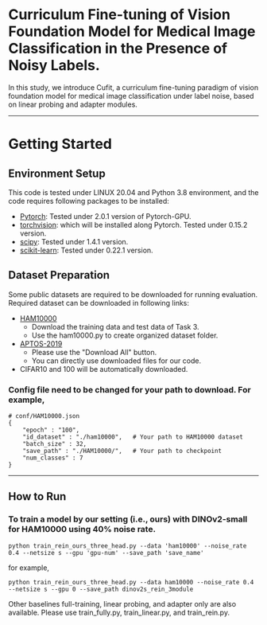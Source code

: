 # Curriculum Fine-tuning of Vision Foundation Model for Medical Image Classification in the Presence of Noisy Labels.
In this study, we introduce Cufit, a curriculum fine-tuning paradigm of vision foundation model for medical image classification under label noise, based on linear probing and adapter modules.

---
# Getting Started
## Environment Setup
   This code is tested under LINUX 20.04 and Python 3.8 environment, and the code requires following packages to be installed:
    
   - [Pytorch](https://pytorch.org/): Tested under 2.0.1 version of Pytorch-GPU.
   - [torchvision](https://pytorch.org/vision/stable/index.html): which will be installed along Pytorch. Tested under 0.15.2 version.
   - [scipy](https://www.scipy.org/): Tested under 1.4.1 version.
   - [scikit-learn](https://scikit-learn.org/stable/): Tested under 0.22.1 version.

## Dataset Preparation
   Some public datasets are required to be downloaded for running evaluation. Required dataset can be downloaded in following links:    
   - [HAM10000](https://challenge.isic-archive.com/data/#2018)
     - Download the training data and test data of Task 3.
     - Use the ham10000.py to create organized dataset folder.
   - [APTOS-2019](https://www.kaggle.com/c/aptos2019-blindness-detection/data)
     - Please use the "Download All" button.
     - You can directly use downloaded files for our code.
   - CIFAR10 and 100 will be automatically downloaded.

### Config file need to be changed for your path to download. For example,
~~~
# conf/HAM10000.json
{
    "epoch" : "100",
    "id_dataset" : "./ham10000",   # Your path to HAM10000 dataset
    "batch_size" : 32,
    "save_path" : "./HAM10000/",   # Your path to checkpoint
    "num_classes" : 7
}
~~~

---
## How to Run
### To train a model by our setting (i.e., ours) with DINOv2-small for HAM10000 using 40% noise rate.
~~~
python train_rein_ours_three_head.py --data 'ham10000' --noise_rate 0.4 --netsize s --gpu 'gpu-num' --save_path 'save_name'
~~~
for example,
~~~
python train_rein_ours_three_head.py --data ham10000 --noise_rate 0.4 --netsize s --gpu 0 --save_path dinov2s_rein_3module
~~~
Other baselines full-training, linear probing, and adapter only are also available. Please use train_fully.py, train_linear.py, and train_rein.py.


